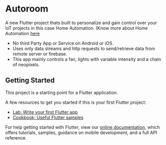 # Autoroom

A new Flutter project thats built to personalize and gain control over your IoT projects in this case Home Automation.
(Know more about Home Automation [here](https://www.techopedia.com/definition/29999/home-automation-system)
- No third Party App or Service on Android or iOS.
- Uses only data streams and http requests to send/retrieve data from remote server or firebase.
- This app mainly controls a fan, lights with variable intensity and a chain of neopixels.




## Getting Started

This project is a starting point for a Flutter application.

A few resources to get you started if this is your first Flutter project:

- [Lab: Write your first Flutter app](https://flutter.io/docs/get-started/codelab)
- [Cookbook: Useful Flutter samples](https://flutter.io/docs/cookbook)

For help getting started with Flutter, view our 
[online documentation](https://flutter.io/docs), which offers tutorials, 
samples, guidance on mobile development, and a full API reference.
